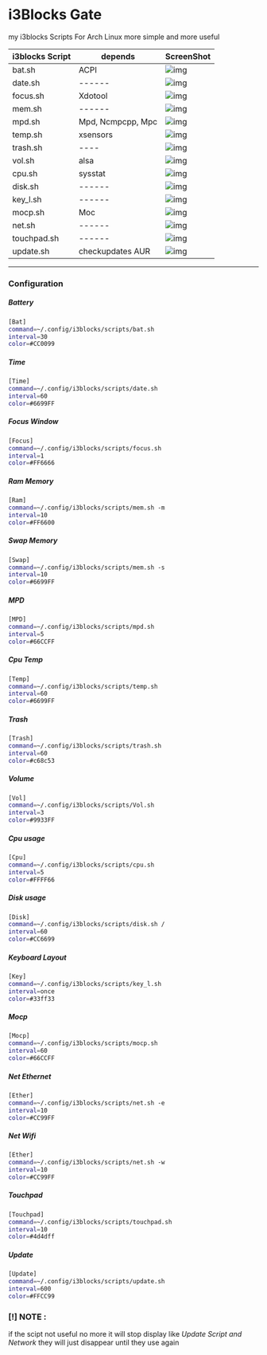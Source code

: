 # i3Blocks Gate 

my i3blocks Scripts For Arch Linux more simple and more useful 

| i3blocks Script |      depends      | ScreenShot |
|-----------------|-------------------|------------|
| bat.sh          | ACPI              | ![img](https://github.com/zakariaGatter/i3blocks-gate/blob/master/screenshot/bat.png)
| date.sh         | ------            | ![img](https://github.com/zakariaGatter/i3blocks-gate/blob/master/screenshot/date.png)
| focus.sh        | Xdotool           | ![img](https://github.com/zakariaGatter/i3blocks-gate/blob/master/screenshot/focus.png)
| mem.sh          | ------            | ![img](https://github.com/zakariaGatter/i3blocks-gate/blob/master/screenshot/mem.png)
| mpd.sh          | Mpd, Ncmpcpp, Mpc | ![img](https://github.com/zakariaGatter/i3blocks-gate/blob/master/screenshot/mpd.png)
| temp.sh         | xsensors          | ![img](https://github.com/zakariaGatter/i3blocks-gate/blob/master/screenshot/temp.png)
| trash.sh        | ----              | ![img](https://github.com/zakariaGatter/i3blocks-gate/blob/master/screenshot/trash.png)
| vol.sh          | alsa              | ![img](https://github.com/zakariaGatter/i3blocks-gate/blob/master/screenshot/vol.png)
| cpu.sh          | sysstat           | ![img](https://github.com/zakariaGatter/i3blocks-gate/blob/master/screenshot/cpu.png)
| disk.sh         | ------            | ![img](https://github.com/zakariaGatter/i3blocks-gate/blob/master/screenshot/disk.png)
| key_l.sh        | ------            | ![img](https://github.com/zakariaGatter/i3blocks-gate/blob/master/screenshot/key_layout.png)
| mocp.sh         | Moc               | ![img](https://github.com/zakariaGatter/i3blocks-gate/blob/master/screenshot/mocp.png)
| net.sh          | ------            | ![img](https://github.com/zakariaGatter/i3blocks-gate/blob/master/screenshot/net.png)
| touchpad.sh     | ------            | ![img](https://github.com/zakariaGatter/i3blocks-gate/blob/master/screenshot/touchpad.png)
| update.sh       | checkupdates AUR  | ![img](https://github.com/zakariaGatter/i3blocks-gate/blob/master/screenshot/update.png)

---

### Configuration 

##### Battery
```sh
[Bat]
command=~/.config/i3blocks/scripts/bat.sh
interval=30
color=#CC0099
```

##### Time
```sh
[Time]
command=~/.config/i3blocks/scripts/date.sh
interval=60
color=#6699FF
```

##### Focus Window
```sh
[Focus]
command=~/.config/i3blocks/scripts/focus.sh
interval=1
color=#FF6666
```

##### Ram Memory
```sh
[Ram]
command=~/.config/i3blocks/scripts/mem.sh -m
interval=10
color=#FF6600
```

##### Swap Memory
```sh
[Swap]
command=~/.config/i3blocks/scripts/mem.sh -s
interval=10
color=#6699FF
```

##### MPD
```sh
[MPD]
command=~/.config/i3blocks/scripts/mpd.sh
interval=5
color=#66CCFF
```

##### Cpu Temp
```sh
[Temp]
command=~/.config/i3blocks/scripts/temp.sh
interval=60
color=#6699FF
```

##### Trash
```sh
[Trash]
command=~/.config/i3blocks/scripts/trash.sh
interval=60
color=#c68c53
```

##### Volume
```sh
[Vol]
command=~/.config/i3blocks/scripts/Vol.sh
interval=3
color=#9933FF
```

##### Cpu usage
```sh
[Cpu]
command=~/.config/i3blocks/scripts/cpu.sh
interval=5
color=#FFFF66
```

##### Disk usage
```sh
[Disk]
command=~/.config/i3blocks/scripts/disk.sh /
interval=60
color=#CC6699
```

##### Keyboard Layout
```sh
[Key]
command=~/.config/i3blocks/scripts/key_l.sh
interval=once
color=#33ff33
```

##### Mocp
```sh
[Mocp]
command=~/.config/i3blocks/scripts/mocp.sh
interval=60
color=#66CCFF
```

##### Net Ethernet
```sh
[Ether]
command=~/.config/i3blocks/scripts/net.sh -e
interval=10
color=#CC99FF
```

##### Net Wifi
```sh
[Ether]
command=~/.config/i3blocks/scripts/net.sh -w
interval=10
color=#CC99FF
```

##### Touchpad
```sh
[Touchpad]
command=~/.config/i3blocks/scripts/touchpad.sh
interval=10
color=#4d4dff
```

##### Update
```sh
[Update]
command=~/.config/i3blocks/scripts/update.sh
interval=600
color=#FFCC99
```

### [!] NOTE :
if the scipt not useful no more it will stop display like _Update Script and Network_ they will just disappear until they use again 
